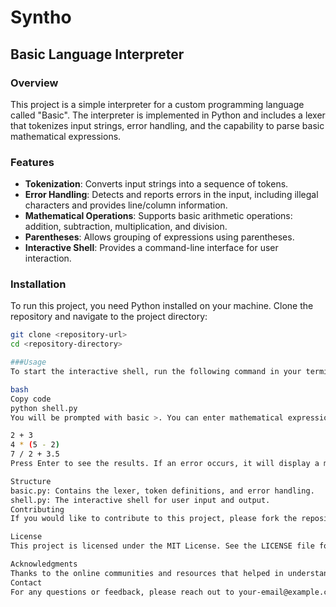 # Syntho

## Basic Language Interpreter

### Overview
This project is a simple interpreter for a custom programming language called "Basic". The interpreter is implemented in Python and includes a lexer that tokenizes input strings, error handling, and the capability to parse basic mathematical expressions.

### Features
- **Tokenization**: Converts input strings into a sequence of tokens.
- **Error Handling**: Detects and reports errors in the input, including illegal characters and provides line/column information.
- **Mathematical Operations**: Supports basic arithmetic operations: addition, subtraction, multiplication, and division.
- **Parentheses**: Allows grouping of expressions using parentheses.
- **Interactive Shell**: Provides a command-line interface for user interaction.

### Installation
To run this project, you need Python installed on your machine. Clone the repository and navigate to the project directory:

```bash
git clone <repository-url>
cd <repository-directory>

###Usage
To start the interactive shell, run the following command in your terminal:

bash
Copy code
python shell.py
You will be prompted with basic >. You can enter mathematical expressions or commands. Here are some examples of valid inputs:

2 + 3
4 * (5 - 2)
7 / 2 + 3.5
Press Enter to see the results. If an error occurs, it will display a message indicating the nature of the error along with the line and column of the issue.

Structure
basic.py: Contains the lexer, token definitions, and error handling.
shell.py: The interactive shell for user input and output.
Contributing
If you would like to contribute to this project, please fork the repository and create a pull request with your changes. Any contributions are welcome!

License
This project is licensed under the MIT License. See the LICENSE file for more information.

Acknowledgments
Thanks to the online communities and resources that helped in understanding the concepts of language interpretation and error handling.
Contact
For any questions or feedback, please reach out to your-email@example.com.
